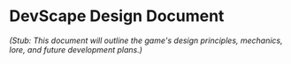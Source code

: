 # DevScape Design Document

*(Stub: This document will outline the game's design principles, mechanics, lore, and future development plans.)*